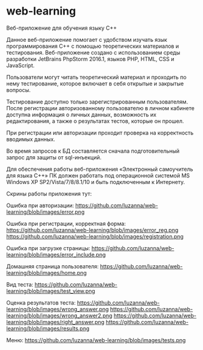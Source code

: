 # web-learning
Веб-приложение для обучения языку С++

Данное веб-приложение помогает с удобством изучать язык программирования С++ с помощью теоретических материалов и тестирования.
Веб-приложение создано с использованием среды разработки JetBrains PhpStorm 2016.1, языков PHP, HTML, CSS и JavaScript. 

Пользователи могут читать теоретический материал 
и проходить по нему тестирование, которое включает в себя открытые и закрытые вопросы.

Тестирование доступно только зарегистрированным пользователям. После регистрации авторизованному пользователю в личном кабинете
доступна информация о личных данных, возможность их редактирования, а также о результатах тестов, которые он прошел.

При регистрации или авторизации проходит проверка на корректность вводимых данных.

Во время запросов к БД составляется сначала подготовительный запрос для защиты от sql-инъекций. 

Для обеспечения работы веб-приложения «Электронный самоучитель для языка С++» ПК должен 
работать под операционной системой MS Windows XP SP2/Vista/7/8/8.1/10 и быть подключенным к Интернету. 


Скрины работы приложения тут:

Ошибка при авторизации:
https://github.com/luzanna/web-learning/blob/images/error.png

Ошибка при регистрации, корректная форма:
https://github.com/luzanna/web-learning/blob/images/error_reg.png
https://github.com/luzanna/web-learning/blob/images/registration.png

Ошибка при загрузке страницы: 
https://github.com/luzanna/web-learning/blob/images/error_include.png

Домашняя страница пользователя:
https://github.com/luzanna/web-learning/blob/images/home.png

Вид теста:
https://github.com/luzanna/web-learning/blob/images/test_view.png

Оценка результатов теста:
https://github.com/luzanna/web-learning/blob/images/wrong_answer.png
https://github.com/luzanna/web-learning/blob/images/wrong_answer2.png
https://github.com/luzanna/web-learning/blob/images/right_answer.png
https://github.com/luzanna/web-learning/blob/images/results.png

Меню:
https://github.com/luzanna/web-learning/blob/images/tests.png

